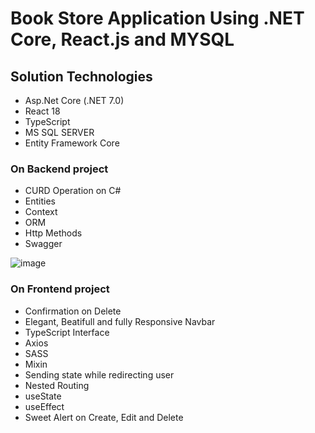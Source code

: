# Book Store Application Using .NET Core, React.js and MYSQL

## Solution Technologies

-  Asp.Net Core (.NET 7.0)
-  React 18
-  TypeScript
-  MS SQL SERVER
-  Entity Framework Core

### On Backend project

- CURD Operation on C#
-  Entities
-  Context
-  ORM
-  Http Methods
-  Swagger
  
![image](https://github.com/apurba3050/BookStore/assets/63312658/207ee0c4-2793-41c0-acb8-e97c18b0e99a)

### On Frontend project

-  Confirmation on Delete
-  Elegant, Beatifull and fully Responsive Navbar
-  TypeScript Interface
-  Axios
-  SASS
-  Mixin
-  Sending state while redirecting user
-  Nested Routing
-  useState
-  useEffect
-  Sweet Alert on Create, Edit and Delete

